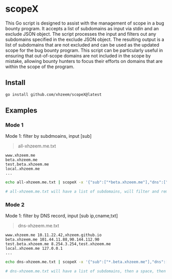 # scopeX
This Go script is designed to assist with the management of scope in a bug bounty program. It accepts a list of subdomains as input via stdin and an exclude JSON object. The script processes the input and filters out any subdomains specified in the exclude JSON object. The resulting output is a list of subdomains that are not excluded and can be used as the updated scope for the bug bounty program. This script can be particularly useful in ensuring that out-of-scope domains are not included in the scope by mistake, allowing bounty hunters to focus their efforts on domains that are within the scope of the program.

## Install
```bash
go install github.com/xhzeem/scopeX@latest
```

## Examples

### Mode 1
Mode 1: filter by subdmoains, input [sub]

> all-xhzeem.me.txt
```
www.xhzeem.me
beta.xhzeem.me
test.beta.xhzeem.me
local.xhzeem.me
...
```

```bash
echo all-xhzeem.me.txt | scopeX -x '{"sub":["*beta.xhzeem.me"],"dns":["8.254.3.254", "cnm.github.com"]}' -m 1

# all-xhzeem.me.txt will have a list of subdomains, will filter and remove anything maches ^*.beta.xhzeem.me$
```

### Mode 2
Mode 1: filter by DNS record, input [sub ip,cname,txt]

> dns-xhzeem.me.txt
```
www.xhzeem.me 10.11.22.42,xhzeem.github.io
beta.xhzeem.me 101.44.11.88,90.144.112.90
test.beta.xhzeem.me 8.254.3.254,test.xhzeem.me
local.xhzeem.me 127.0.0.1
...
```

```bash
echo dns-xhzeem.me.txt | scopeX -x '{"sub":["*.beta.xhzeem.me"],"dns":["8.254.3.254", "cnm.github.com"]}' -m 2

# dns-xhzeem.me.txt will have a list of subdomains, then a space, then a comma separated DNS records, will filter and remove any in the list ["8.254.3.254", "cnm.github.com"]
```
